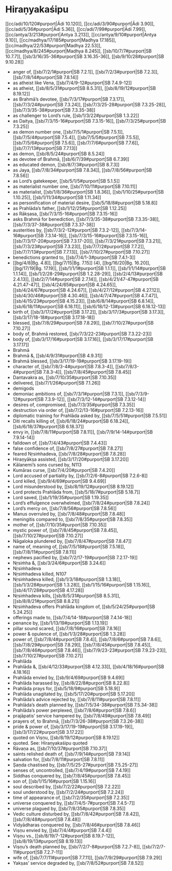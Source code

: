 # Hiraṇyakaśipu

[[cc/adi/10/120#purport|Ādi 10.120]], [[cc/adi/3/90#purport|Ādi 3.90]], [[cc/adi/5/36#purport|Ādi 5.36]], [[cc/adi/7/99#purport|Ādi 7.99]], [[cc/antya/3/213#purport|Antya 3.213]], [[cc/antya/9/10#purport|Antya 9.10]], [[cc/madhya/17/185#purport|Madhya 17.185]], [[cc/madhya/22/53#purport|Madhya 22.53]], [[cc/madhya/8/245#purport|Madhya 8.245]], [[sb/10/7/7#purport|SB 10.7.7]], [[sb/3/16/35-36#purport|SB 3.16.35-36]], [[sb/9/10/28#purport|SB 9.10.28]]

* anger of, [[sb/7/2/1#purport|SB 7.2.1]], [[sb/7/2/3#purport|SB 7.2.3]], [[sb/7/8/14#purport|SB 7.8.14]]
* as atheist like Vena, [[sb/7/4/9-12#purport|SB 7.4.9-12]]
* as atheist, [[sb/8/5/31#purport|SB 8.5.31]], [[sb/8/19/12#purport|SB 8.19.12]]
* as Brahmā’s devotee, [[sb/7/3/17#purport|SB 7.3.17]], [[sb/7/3/24#purport|SB 7.3.24]], [[sb/7/3/25-28#purport|SB 7.3.25-28]], [[sb/7/3/35-38#purport|SB 7.3.35-38]]
* as challenger to Lord’s rule, [[sb/1/3/22#purport|SB 1.3.22]]
* as Daitya, [[sb/7/3/15-16#purport|SB 7.3.15-16]], [[sb/7/3/25#purport|SB 7.3.25]]
* as demon number one, [[sb/7/5/1#purport|SB 7.5.1]], [[sb/7/5/4#purport|SB 7.5.4]], [[sb/7/5/5#purport|SB 7.5.5]], [[sb/7/5/6#purport|SB 7.5.6]], [[sb/7/7/6#purport|SB 7.7.6]], [[sb/7/7/13#purport|SB 7.7.13]]
* as demon, [[sb/8/5/24#purport|SB 8.5.24]]
* as devotee of Brahmā, [[sb/6/7/39#purport|SB 6.7.39]]
* as educated demon, [[sb/8/7/3#purport|SB 8.7.3]]
* as Jaya, [[sb/7/8/34#purport|SB 7.8.34]], [[sb/7/8/56#purport|SB 7.8.56]]
* as Lord’s gatekeeper, [[sb/5/1/5#purport|SB 5.1.5]]
* as materialist number one, [[sb/7/10/11#purport|SB 7.10.11]]
* as materialist, [[sb/1/8/36#purport|SB 1.8.36]], [[sb/1/10/25#purport|SB 1.10.25]], [[sb/1/11/34#purport|SB 1.11.34]]
* as personification of material desire, [[sb/5/18/8#purport|SB 5.18.8]]
* as Prahlāda’s father, [[sb/1/12/25#purport|SB 1.12.25]]
* as Rākṣasa, [[sb/7/3/15-16#purport|SB 7.3.15-16]]
* asks Brahmā for benediction, [[sb/7/3/35-38#purport|SB 7.3.35-38]], [[sb/7/3/37-38#purport|SB 7.3.37-38]]
* austerities by, [[sb/7/3/2-12#purport|SB 7.3.2-12]], [[sb/7/3/14-16#purport|SB 7.3.14-16]], [[sb/7/3/15-16#purport|SB 7.3.15-16]], [[sb/7/3/17-20#purport|SB 7.3.17-20]], [[sb/7/3/21#purport|SB 7.3.21]], [[sb/7/3/23#purport|SB 7.3.23]], [[sb/7/7/2#purport|SB 7.7.2]], [[sb/7/7/13#purport|SB 7.7.13]], [[sb/7/10/27#purport|SB 7.10.27]]
* benedictions granted to, [[sb/7/4/1-3#purport|SB 7.4.1-3]]
*  [[bg/4/8|Bg. 4.8]], [[bg/7/15|Bg. 7.15]] (4), [[bg/16/20|Bg. 16.20]], [[bg/17/19|Bg. 17.19]], [[sb/1/1/1#purport|SB 1.1.1]], [[sb/1/1/14#purport|SB 1.1.14]], [[sb/1/2/28-29#purport|SB 1.2.28-29]], [[sb/2/4/13#purport|SB 2.4.13]], [[sb/2/7/14#purport|SB 2.7.14]], [[sb/4/21/47-47#purport|SB 4.21.47-47]], [[sb/4/24/65#purport|SB 4.24.65]], [[sb/4/24/67#purport|SB 4.24.67]], [[sb/4/27/12#purport|SB 4.27.12]], [[sb/4/30/46#purport|SB 4.30.46]], [[sb/4/7/47#purport|SB 4.7.47]], [[sb/4/15/23#purport|SB 4.15.23]], [[sb/6/8/14#purport|SB 6.8.14]], [[sb/6/18/11#purport|SB 6.18.11]], [[sb/6/18/12-13#purport|SB 6.18.12-13]]
* birth of, [[sb/3/17/2#purport|SB 3.17.2]], [[sb/3/17/3#purport|SB 3.17.3]], [[sb/3/17/18-18#purport|SB 3.17.18-18]]
* blessed, [[sb/7/8/29#purport|SB 7.8.29]], [[sb/7/10/27#purport|SB 7.10.27]]
* body of, Brahmā restored, [[sb/7/3/22-23#purport|SB 7.3.22-23]]
* body of, [[sb/3/17/16#purport|SB 3.17.16]], [[sb/3/17/17#purport|SB 3.17.17]]
* Brahmā 
* Brahmā &, [[sb/4/9/31#purport|SB 4.9.31]]
* Brahmā blessed, [[sb/3/17/19-19#purport|SB 3.17.19-19]]
* character of, [[sb/7/8/3-4#purport|SB 7.8.3-4]], [[sb/7/8/3-4#purport|SB 7.8.3-4]], [[sb/7/8/45#purport|SB 7.8.45]]
* Dantavakra as, [[sb/7/10/35#purport|SB 7.10.35]]
* delivered, [[sb/7/1/26#purport|SB 7.1.26]]
* demigods 
* demoniac ambitions of, [[sb/7/3/1#purport|SB 7.3.1]], [[sb/7/3/9-12#purport|SB 7.3.9-12]], [[sb/7/3/12-14#purport|SB 7.3.12-14]]
* desires of, compromised, [[sb/7/3/35#purport|SB 7.3.35]]
* destruction via order of, [[sb/7/2/13-16#purport|SB 7.2.13-16]]
* diplomatic training for Prahlāda asked by, [[sb/7/5/51#purport|SB 7.5.51]]
* Diti recalls killing of, [[sb/6/18/24#purport|SB 6.18.24]], [[sb/6/18/37#purport|SB 6.18.37]]
* envy in, [[sb/7/8/11#purport|SB 7.8.11]], [[sb/7/9/14-14#purport|SB 7.9.14-14]]
* falldown of, [[sb/7/4/43#purport|SB 7.4.43]]
* false confidence of, [[sb/7/8/27#purport|SB 7.8.27]]
* feared Nṛsiṁhadeva, [[sb/7/8/28#purport|SB 7.8.28]]
* Hiraṇyākṣa assisted, [[sb/3/17/20#purport|SB 3.17.20]]
* Kālanemi’s sons cursed by, N113 
* Kumāras curse, [[sb/7/4/20#purport|SB 7.4.20]]
* Lord accused of partiality by, [[sb/7/2/6-8#purport|SB 7.2.6-8]]
* Lord killed, [[sb/9/4/69#purport|SB 9.4.69]]
* Lord misunderstood by, [[sb/8/19/12#purport|SB 8.19.12]]
* Lord protects Prahlāda from, [[sb/5/18/7#purport|SB 5.18.7]]
* Lord saved, [[sb/1/19/35#purport|SB 1.19.35]]
* Lord’s effulgence overwhelmed, [[sb/7/8/24#purport|SB 7.8.24]]
* Lord’s mercy on, [[sb/7/8/56#purport|SB 7.8.56]]
* Manus overruled by, [[sb/7/8/48#purport|SB 7.8.48]]
* meningitis compared to, [[sb/7/8/35#purport|SB 7.8.35]]
* mother of, [[sb/7/10/35#purport|SB 7.10.35]]
* mystic power of, [[sb/7/8/45#purport|SB 7.8.45]], [[sb/7/10/27#purport|SB 7.10.27]]
* Nāgaloka plundered by, [[sb/7/8/47#purport|SB 7.8.47]]
* name of, meaning of, [[sb/7/5/18#purport|SB 7.5.18]], [[sb/7/8/11#purport|SB 7.8.11]]
* nephews pacified by, [[sb/7/2/17-19#purport|SB 7.2.17-19]]
* Nṛsiṁha &, [[sb/3/24/6#purport|SB 3.24.6]]
* Nṛsiṁhadeva 
* Nṛsiṁhadeva killed, N107 
* Nṛsiṁhadeva killed, [[sb/1/3/18#purport|SB 1.3.18]], [[sb/1/3/28#purport|SB 1.3.28]], [[sb/1/15/16#purport|SB 1.15.16]], [[sb/4/17/28#purport|SB 4.17.28]]
* Nṛsiṁhadeva kills, [[sb/8/5/31#purport|SB 8.5.31]], [[sb/8/8/21#purport|SB 8.8.21]]
* Nṛsiṁhadeva offers Prahlāda kingdom of, [[sb/5/24/25#purport|SB 5.24.25]]
* offerings made to, [[sb/7/4/14-18#purport|SB 7.4.14-18]]
* penance by, [[sb/1/13/19#purport|SB 1.13.19]]
* pillar sound scared, [[sb/7/8/16#purport|SB 7.8.16]]
* power & opulence of, [[sb/1/3/28#purport|SB 1.3.28]]
* power of, [[sb/7/8/4#purport|SB 7.8.4]], [[sb/7/8/6#purport|SB 7.8.6]], [[sb/7/8/29#purport|SB 7.8.29]], [[sb/7/8/45#purport|SB 7.8.45]], [[sb/7/8/46#purport|SB 7.8.46]], [[sb/7/9/23-23#purport|SB 7.9.23-23]], [[sb/7/10/27#purport|SB 7.10.27]]
* Prahlāda 
* Prahlāda &, [[sb/4/12/33#purport|SB 4.12.33]], [[sb/4/18/16#purport|SB 4.18.16]]
* Prahlāda envied by, [[sb/9/4/69#purport|SB 9.4.69]]
* Prahlāda harassed by, [[sb/8/22/8#purport|SB 8.22.8]]
* Prahlāda prays for, [[sb/5/18/9#purport|SB 5.18.9]]
* Prahlāda unagitated by, [[sb/5/17/20#purport|SB 5.17.20]]
* Prahlāda’s advice rejected by, [[sb/7/8/11#purport|SB 7.8.11]]
* Prahlāda’s death planned by, [[sb/7/5/34-38#purport|SB 7.5.34-38]]
* Prahlāda’s power perplexed, [[sb/7/8/6#purport|SB 7.8.6]]
* prajāpatis’ service hampered by, [[sb/7/8/49#purport|SB 7.8.49]]
* prayers of, to Brahmā, [[sb/7/3/26-38#purport|SB 7.3.26-38]]
* pride & power of, [[sb/3/17/19-19#purport|SB 3.17.19-19]], [[sb/3/17/22#purport|SB 3.17.22]]
* quoted on Viṣṇu, [[sb/8/19/12#purport|SB 8.19.12]]
* quoted. See: Hiraṇyakaśipu quoted 
* Rāvaṇa as, [[sb/7/10/37#purport|SB 7.10.37]]
* saints relished death of, [[sb/7/9/14#purport|SB 7.9.14]]
* salvation for, [[sb/7/8/11#purport|SB 7.8.11]]
* Ṣaṇda chastised by, [[sb/7/5/25-27#purport|SB 7.5.25-27]]
* senses of, uncontrolled, [[sb/7/4/19#purport|SB 7.4.19]]
* Siddhas conquered by, [[sb/7/8/45#purport|SB 7.8.45]]
* son of, [[sb/1/15/16#purport|SB 1.15.16]]
* soul described by, [[sb/7/2/22#purport|SB 7.2.22]]
* soul understood by, [[sb/7/2/24#purport|SB 7.2.24]]
* time of appearance of, [[sb/7/2/35#purport|SB 7.2.35]]
* universe conquered by, [[sb/7/4/5-7#purport|SB 7.4.5-7]]
* universe plagued by, [[sb/7/8/35#purport|SB 7.8.35]]
* Vedic culture disturbed by, [[sb/7/8/42#purport|SB 7.8.42]], [[sb/7/8/48#purport|SB 7.8.48]]
* Vidyādharas conquered by, [[sb/7/8/46#purport|SB 7.8.46]]
* Viṣṇu envied by, [[sb/7/4/4#purport|SB 7.4.4]]
* Viṣṇu vs., [[sb/8/19/7-12#purport|SB 8.19.7-12]], [[sb/8/19/13#purport|SB 8.19.13]]
* Viṣṇu’s death planned by, [[sb/7/2/7-8#purport|SB 7.2.7-8]], [[sb/7/2/7-11#purport|SB 7.2.7-11]]
* wife of, [[sb/7/7/11#purport|SB 7.7.11]], [[sb/7/9/29#purport|SB 7.9.29]]
* Yakṣas’ service degraded by, [[sb/7/8/52#purport|SB 7.8.52]]
